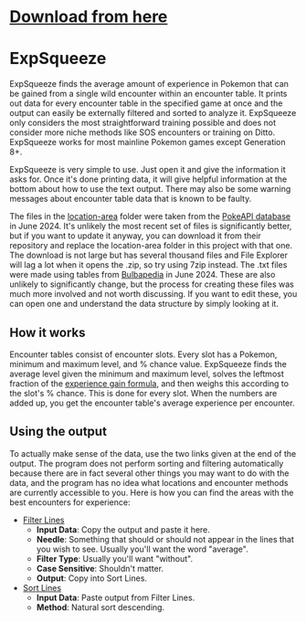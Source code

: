 # [Download from here](https://github.com/Pinsplash/ExpSqueeze/releases)

# ExpSqueeze
ExpSqueeze finds the average amount of experience in Pokemon that can be gained from a single wild encounter within an encounter table. It prints out data for every encounter table in the specified game at once and the output can easily be externally filtered and sorted to analyze it. ExpSqueeze only considers the most straightforward training possible and does not consider more niche methods like SOS encounters or training on Ditto. ExpSqueeze works for most mainline Pokemon games except Generation 8+.

ExpSqueeze is very simple to use. Just open it and give the information it asks for. Once it's done printing data, it will give helpful information at the bottom about how to use the text output. There may also be some warning messages about encounter table data that is known to be faulty.

The files in the [location-area](https://github.com/Pinsplash/ExpSqueeze/tree/main/expsqueeze/expsqueeze/location-area) folder were taken from the [PokeAPI database](https://github.com/PokeAPI/api-data/) in June 2024. It's unlikely the most recent set of files is significantly better, but if you want to update it anyway, you can download it from their repository and replace the location-area folder in this project with that one. The download is not large but has several thousand files and File Explorer will lag a lot when it opens the .zip, so try using 7zip instead. The .txt files were made using tables from [Bulbapedia](https://bulbapedia.bulbagarden.net/wiki/List_of_Pok%C3%A9mon_by_effort_value_yield_(Generation_III)) in June 2024. These are also unlikely to significantly change, but the process for creating these files was much more involved and not worth discussing. If you want to edit these, you can open one and understand the data structure by simply looking at it.

## How it works
Encounter tables consist of encounter slots. Every slot has a Pokemon, minimum and maximum level, and % chance value. ExpSqueeze finds the average level given the minimum and maximum level, solves the leftmost fraction of the [experience gain formula](https://bulbapedia.bulbagarden.net/wiki/Experience#Gain_formula), and then weighs this according to the slot's % chance. This is done for every slot. When the numbers are added up, you get the encounter table's average experience per encounter.

## Using the output
To actually make sense of the data, use the two links given at the end of the output. The program does not perform sorting and filtering automatically because there are in fact several other things you may want to do with the data, and the program has no idea what locations and encounter methods are currently accessible to you. Here is how you can find the areas with the best encounters for experience:

- [Filter Lines](http://www.unit-conversion.info/texttools/filter-lines/)
  - **Input Data**: Copy the output and paste it here.
  - **Needle**: Something that should or should not appear in the lines that you wish to see. Usually you'll want the word "average".
  - **Filter Type**: Usually you'll want "without".
  - **Case Sensitive**: Shouldn't matter.
  - **Output**: Copy into Sort Lines.
- [Sort Lines](http://www.unit-conversion.info/texttools/sort-lines/)
  - **Input Data**: Paste output from Filter Lines.
  - **Method**: Natural sort descending.
